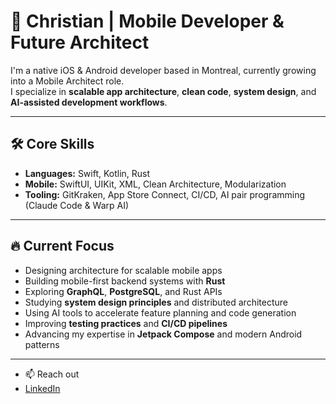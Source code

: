 # 👋 Christian | Mobile Developer & Future Architect

I'm a native iOS & Android developer based in Montreal, currently growing into a Mobile Architect role.  
I specialize in **scalable app architecture**, **clean code**, **system design**, and **AI-assisted development workflows**.

---

## 🛠 Core Skills

- **Languages:** Swift, Kotlin, Rust 
- **Mobile:** SwiftUI, UIKit, XML, Clean Architecture, Modularization  
- **Tooling:** GitKraken, App Store Connect, CI/CD, AI pair programming (Claude Code & Warp AI)

---

## 🔥 Current Focus

- Designing architecture for scalable mobile apps  
- Building mobile-first backend systems with **Rust**  
- Exploring **GraphQL**, **PostgreSQL**, and Rust APIs  
- Studying **system design principles** and distributed architecture  
- Using AI tools to accelerate feature planning and code generation  
- Improving **testing practices** and **CI/CD pipelines**  
- Advancing my expertise in **Jetpack Compose** and modern Android patterns  

---

- 📫 Reach out
-  [LinkedIn](https://linkedin.com/in/cefrancis1998)
